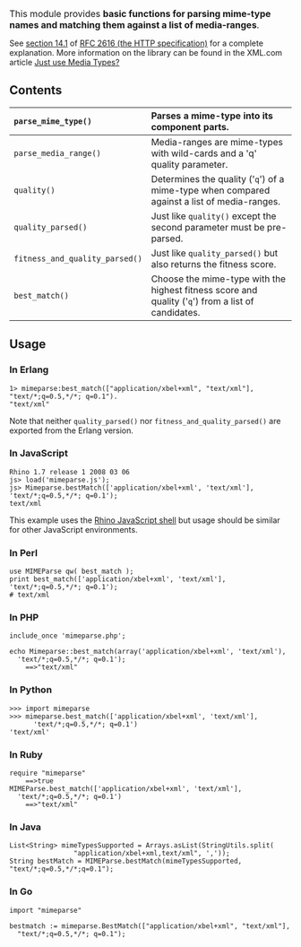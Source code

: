 <font size='3'>This module provides <b>basic functions for parsing mime-type names and matching them against a list of media-ranges</b>.</font>

See [section 14.1](http://tools.ietf.org/html/rfc2616#section-14.1) of [RFC 2616 (the HTTP specification)](http://tools.ietf.org/html/rfc2616) for a complete explanation. More information on the library can be found in the XML.com
article [Just use Media Types?](http://www.xml.com/pub/a/2005/06/08/restful.html)

## Contents ##

| `parse_mime_type()` |  Parses a mime-type into its component parts. |
|:--------------------|:----------------------------------------------|
| `parse_media_range()` |  Media-ranges are mime-types with wild-cards and a 'q' quality parameter. |
| `quality()` |  Determines the quality ('`q`') of a mime-type when compared against a list of media-ranges. |
| `quality_parsed()` |  Just like `quality()` except the second parameter must be pre-parsed. |
| `fitness_and_quality_parsed()` |  Just like `quality_parsed()` but also returns the fitness score. |
| `best_match()` |  Choose the mime-type with the highest fitness score and quality ('`q`') from a list of candidates. |

## Usage ##

### In Erlang ###

```
1> mimeparse:best_match(["application/xbel+xml", "text/xml"], "text/*;q=0.5,*/*; q=0.1").
"text/xml"
```

Note that neither `quality_parsed()` nor `fitness_and_quality_parsed()` are exported from the Erlang version.

### In JavaScript ###

```
Rhino 1.7 release 1 2008 03 06
js> load('mimeparse.js');
js> Mimeparse.bestMatch(['application/xbel+xml', 'text/xml'], 'text/*;q=0.5,*/*; q=0.1');
text/xml
```

This example uses the [Rhino JavaScript shell](http://developer.mozilla.org/en/Rhino_Shell) but usage should be similar for other JavaScript environments.

### In Perl ###

```
use MIMEParse qw( best_match );
print best_match(['application/xbel+xml', 'text/xml'], 'text/*;q=0.5,*/*; q=0.1');
# text/xml
```

### In PHP ###

```
include_once 'mimeparse.php';

echo Mimeparse::best_match(array('application/xbel+xml', 'text/xml'),
  'text/*;q=0.5,*/*; q=0.1');
    ==>"text/xml"
```

### In Python ###

```
>>> import mimeparse
>>> mimeparse.best_match(['application/xbel+xml', 'text/xml'], 
      'text/*;q=0.5,*/*; q=0.1')
'text/xml'
```

### In Ruby ###

```
require "mimeparse"
    ==>true
MIMEParse.best_match(['application/xbel+xml', 'text/xml'],
  'text/*;q=0.5,*/*; q=0.1')
    ==>"text/xml"
```

### In Java ###

```
List<String> mimeTypesSupported = Arrays.asList(StringUtils.split(
                "application/xbel+xml,text/xml", ','));
String bestMatch = MIMEParse.bestMatch(mimeTypesSupported, "text/*;q=0.5,*/*;q=0.1");
```

### In Go ###

```
import "mimeparse"

bestmatch := mimeparse.BestMatch(["application/xbel+xml", "text/xml"], 
  "text/*;q=0.5,*/*; q=0.1");
```